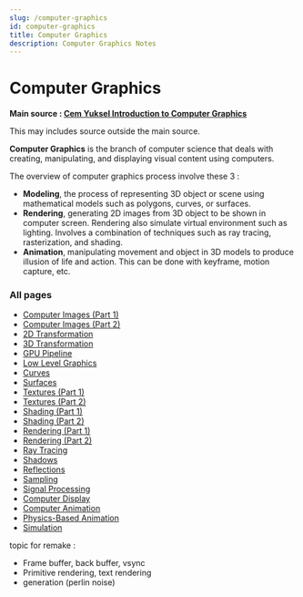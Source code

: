 ```yaml
---
slug: /computer-graphics
id: computer-graphics
title: Computer Graphics
description: Computer Graphics Notes
---
```


# Computer Graphics

**Main source : [Cem Yuksel Introduction to Computer Graphics](https://youtube.com/playlist?list=PLplnkTzzqsZTfYh4UbhLGpI5kGd5oW_Hh)**

This may includes source outside the main source.

**Computer Graphics** is the branch of computer science that deals with creating, manipulating, and displaying visual content using computers.

The overview of computer graphics process involve these 3 :

- **Modeling**, the process of representing 3D object or scene using mathematical models such as polygons, curves, or surfaces.
- **Rendering**, generating 2D images from 3D object to be shown in computer screen. Rendering also simulate virtual environment such as lighting. Involves a combination of techniques such as ray tracing, rasterization, and shading.
- **Animation**, manipulating movement and object in 3D models to produce illusion of life and action. This can be done with keyframe, motion capture, etc.

### All pages

- [Computer Images (Part 1)](computer-graphics/computer-images-part-1)
- [Computer Images (Part 2)](computer-graphics/computer-images-part-2)
- [2D Transformation](computer-graphics/2d-transformation)
- [3D Transformation](computer-graphics/3d-transformation)
- [GPU Pipeline](computer-graphics/gpu-pipeline)
- [Low Level Graphics](computer-graphics/low-level-graphics)
- [Curves](computer-graphics/curves)
- [Surfaces](computer-graphics/surfaces)
- [Textures (Part 1)](computer-graphics/textures-part-1)
- [Textures (Part 2)](computer-graphics/textures-part-2)
- [Shading (Part 1)](computer-graphics/shading-part-1)
- [Shading (Part 2)](computer-graphics/shading-part-2)
- [Rendering (Part 1)](computer-graphics/rendering-part-1)
- [Rendering (Part 2)](computer-graphics/rendering-part-2)
- [Ray Tracing](computer-graphics/ray-tracing)
- [Shadows](computer-graphics/shadows)
- [Reflections](computer-graphics/reflections)
- [Sampling](computer-graphics/sampling)
- [Signal Processing](computer-graphics/signal-processing)
- [Computer Display](computer-graphics/computer-display)
- [Computer Animation](computer-graphics/computer-animation)
- [Physics-Based Animation](computer-graphics/physics-based-animation)
- [Simulation](computer-graphics/simulation)

topic for remake :

- Frame buffer, back buffer, vsync
- Primitive rendering, text rendering
- generation (perlin noise)

